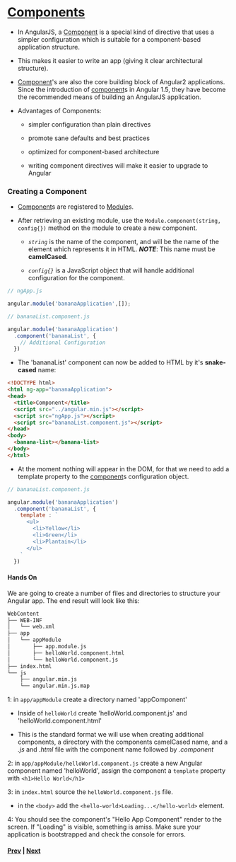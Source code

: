 # [Components][com]

* In AngularJS, a [Component][com] is a special kind of directive that uses a simpler configuration which is suitable for a component-based application structure.

* This makes it easier to write an app (giving it clear architectural structure).

* [Component][com]'s are also the core building block of Angular2 applications. Since the introduction of [component][com]s in Angular 1.5, they have become the recommended means of building an AngularJS application.

* Advantages of Components:

  * simpler configuration than plain directives

  * promote sane defaults and best practices

  * optimized for component-based architecture

  * writing component directives will make it easier to upgrade to Angular

### Creating a Component

* [Component][com]s are registered to [Module][mod]s.

* After retrieving an existing module, use the `Module.component(string, config{})` method on the module to create a new component.

  * *`string`* is the name of the component, and will be the name of the element which represents it in HTML. ***NOTE***: This name must be **camelCased**.

  * *`config{}`* is a JavaScript object that will handle additional configuration for the component.

```js
// ngApp.js

angular.module('bananaApplication',[]);
```

```js
// bananaList.component.js

angular.module('bananaApplication')
  .component('bananaList', {
    // Additional Configuration
  })
```

* The 'bananaList' component can now be added to HTML by it's **snake-cased** name:

```html
<!DOCTYPE html>
<html ng-app="bananaApplication">
<head>
  <title>Component</title>
  <script src="../angular.min.js"></script>
  <script src="ngApp.js"></script>
  <script src="bananaList.component.js"></script>
</head>
<body>
  <banana-list></banana-list>
</body>
</html>
```

* At the moment nothing will appear in the DOM, for that we need to add a template property to the [component][com]s configuration object.

```js
// bananaList.component.js

angular.module('bananaApplication')
  .component('bananaList', {
    template : `
      <ul>
        <li>Yellow</li>
        <li>Green</li>
        <li>Plantain</li>
      </ul>
    `
  })
```

#### Hands On
We are going to create a number of files and directories to structure your Angular app. The end result will look like this:

```bash
WebContent
├── WEB-INF
│   └── web.xml
├── app
│   └── appModule
│       ├── app.module.js
│       ├── helloWorld.component.html
│       └── helloWorld.component.js
├── index.html
└── js
    ├── angular.min.js
    └── angular.min.js.map
```

1: in `app/appModule` create a directory named 'appComponent'

* Inside of `helloWorld` create 'helloWorld.component.js' and 'helloWorld.component.html'

* This is the standard format we will use when creating additional components, a directory with the components camelCased name, and a *.js* and *.html* file with the component name followed by *.component*

2: in `app/appModule/helloWorld.component.js` create a new Angular component named 'helloWorld', assign the component a `template` property with `<h1>Hello World</h1>`

3: in `index.html` source the `helloWorld.component.js` file.

* in the `<body>` add the `<hello-world>Loading...</hello-world>` element.

4: You should see the component's "Hello App Component" render to the screen. If "Loading" is visible, something is amiss. Make sure your application is bootstrapped and check the console for errors.

#### [Prev](module.md) | [Next](components_in_application.md)

[com]:https://docs.angularjs.org/guide/component

[mod]:https://docs.angularjs.org/api/ng/function/angular.module
